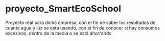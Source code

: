 # proyecto_SmartEcoSchool
Proyecto real para dicha empresa, con el fin de saber los resultados de cuánta agua y luz se está usando, con el fin de conocer si hay consumos excesivos, dentro de la media o se está ahorrando
